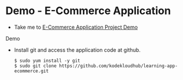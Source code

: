 # Demo - E-Commerce Application
  - Take me to [E-Commerce Application Project Demo](https://kodekloud.com/courses/1029419/lectures/22122808)

Demo
- Install git and access the application code at github.
  ```
  $ sudo yum install -y git
  $ sudo git clone https://github.com/kodekloudhub/learning-app-ecommerce.git
  ```

